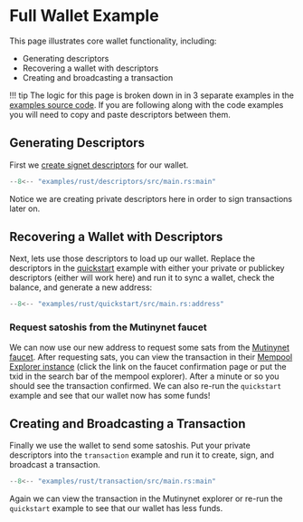 # Full Wallet Example

This page illustrates core wallet functionality, including:

- Generating descriptors
- Recovering a wallet with descriptors
- Creating and broadcasting a transaction

!!! tip
    The logic for this page is broken down in in 3 separate examples in the [examples source code](https://github.com/bitcoindevkit/book-of-bdk/tree/master/examples/rust). If you are following along with the code examples you will need to copy and paste descriptors between them.

## Generating Descriptors

First we [create signet descriptors](keys-descriptors/descriptors.md) for our wallet.

```rust title="examples/rust/descriptors/src/main.rs"
--8<-- "examples/rust/descriptors/src/main.rs:main"
```

Notice we are creating private descriptors here in order to sign transactions later on.

## Recovering a Wallet with Descriptors

Next, lets use those descriptors to load up our wallet. Replace the descriptors in the [quickstart](./quickstart.md) example with either your private or publickey descriptors (either will work here) and run it to sync a wallet, check the balance, and generate a new address:

```rust title="examples/rust/quickstart/src/main.rs"
--8<-- "examples/rust/quickstart/src/main.rs:address"
```

### Request satoshis from the Mutinynet faucet

We can now use our new address to request some sats from the [Mutinynet faucet](https://faucet.mutinynet.com/). After requesting sats, you can view the transaction in their [Mempool Explorer instance](https://mutinynet.com/) (click the link on the faucet confirmation page or put the txid in the search bar of the mempool explorer). After a minute or so you should see the transaction confirmed. We can also re-run the `quickstart` example and see that our wallet now has some funds!

## Creating and Broadcasting a Transaction

Finally we use the wallet to send some satoshis. Put your private descriptors into the `transaction` example and run it to create, sign, and broadcast a transaction.

```rust title="examples/rust/transaction/src/main.rs"
--8<-- "examples/rust/transaction/src/main.rs:main"
```

Again we can view the transaction in the Mutinynet explorer or re-run the `quickstart` example to see that our wallet has less funds.
